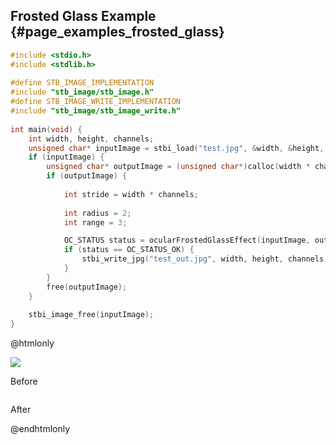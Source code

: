 ## Frosted Glass Example {#page_examples_frosted_glass}

```c
#include <stdio.h>  
#include <stdlib.h>  
  
#define STB_IMAGE_IMPLEMENTATION  
#include "stb_image/stb_image.h"  
#define STB_IMAGE_WRITE_IMPLEMENTATION  
#include "stb_image/stb_image_write.h"  
  
int main(void) {  
    int width, height, channels;  
    unsigned char* inputImage = stbi_load("test.jpg", &width, &height, &channels, 0);  
    if (inputImage) {  
        unsigned char* outputImage = (unsigned char*)calloc(width * channels * height * sizeof(unsigned char), 1);  
        if (outputImage) {  
  
            int stride = width * channels;  
  
            int radius = 2;
            int range = 3;

            OC_STATUS status = ocularFrostedGlassEffect(inputImage, outputImage, width, height, stride, radius, range);
            if (status == OC_STATUS_OK) {
                stbi_write_jpg("test_out.jpg", width, height, channels, outputImage, 100);  
            }
        }  
        free(outputImage);  
    }  
  
    stbi_image_free(inputImage);  
}
```

@htmlonly
<div class="sample-images">
    <div class="img-with-text">
        <img src="images/frosted_glass.jpg"/>
        <p>Before</p>
    </div>
    <div class="img-with-text">
        <img src="images/frosted_glass_out.jpg" alt=""/>
        <p>After</p>
    </div>
</div>
@endhtmlonly
